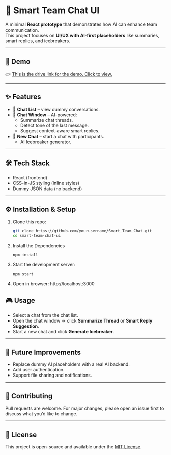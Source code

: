 # 💬 Smart Team Chat UI

A minimal **React prototype** that demonstrates how AI can enhance team communication.  
This project focuses on **UI/UX with AI-first placeholders** like summaries, smart replies, and icebreakers.  

---

## 🚀 Demo
👉 <a href="https://drive.google.com/file/d/17TPf21P0wiVz8WxeDTebqQJrHi0Ji4KQ/view?usp=drive_link" _target="blank">This is the drive link for the demo. Click to view.</a>

---

## ✨ Features
- 📜 **Chat List** – view dummy conversations.  
- 💬 **Chat Window** – AI-powered:  
  - Summarize chat threads.  
  - Detect tone of the last message.  
  - Suggest context-aware smart replies.  
- 📝 **New Chat** – start a chat with participants.  
  - AI Icebreaker generator.  

---

## 🛠️ Tech Stack
- React (frontend)  
- CSS-in-JS styling (inline styles)  
- Dummy JSON data (no backend)  

---

## ⚙️ Installation & Setup

1. Clone this repo:
   ```bash
   git clone https://github.com/yourusername/Smart_Team_Chat.git
   cd smart-team-chat-ui
2. Install the Dependencies   
   ```bash
   npm install
3. Start the development server:
   ```bash
   npm start
4. Open in browser:
   http://localhost:3000

## 🎮 Usage
- Select a chat from the chat list.  
- Open the chat window → click **Summarize Thread** or **Smart Reply Suggestion**.  
- Start a new chat and click **Generate Icebreaker**.  

---

## 🌱 Future Improvements
- Replace dummy AI placeholders with a real AI backend.  
- Add user authentication.  
- Support file sharing and notifications.  

---

## 🤝 Contributing
Pull requests are welcome. For major changes, please open an issue first to discuss what you’d like to change.  

---

## 📜 License
This project is open-source and available under the [MIT License](LICENSE).  
         
